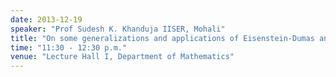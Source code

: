 ```yaml
---
date: 2013-12-19
speaker: "Prof Sudesh K. Khanduja IISER, Mohali"
title: "On some generalizations and applications of Eisenstein-Dumas and Schonemann Criteria"
time: "11:30 - 12:30 p.m." 
venue: "Lecture Hall I, Department of Mathematics"
---
```


